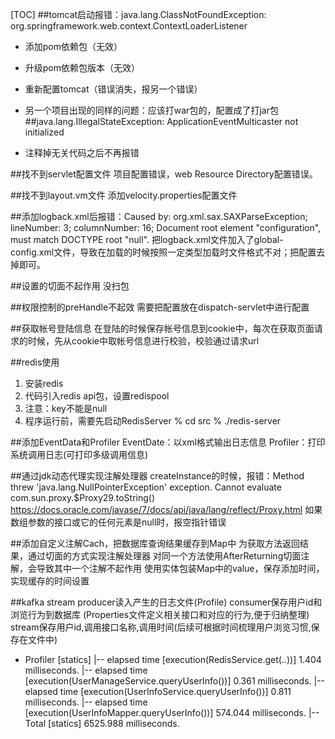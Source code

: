 [TOC]
##tomcat启动报错：java.lang.ClassNotFoundException: org.springframework.web.context.ContextLoaderListener
* 添加pom依赖包（无效）
* 升级pom依赖包版本（无效）
* 重新配置tomcat（错误消失，报另一个错误）

* 另一个项目出现的同样的问题：应该打war包的，配置成了打jar包
##java.lang.IllegalStateException: ApplicationEventMulticaster not initialized
* 注释掉无关代码之后不再报错

##找不到servlet配置文件
项目配置错误，web Resource Directory配置错误。

##找不到layout.vm文件
添加velocity.properties配置文件

##添加logback.xml后报错：Caused by: org.xml.sax.SAXParseException; lineNumber: 3; columnNumber: 16; Document root element "configuration", must match DOCTYPE root "null".
把logback.xml文件加入了global-config.xml文件，导致在加载的时候按照一定类型加载时文件格式不对；把配置去掉即可。

##设置的切面不起作用
没扫包

##权限控制的preHandle不起效
需要把配置放在dispatch-servlet中进行配置

##获取帐号登陆信息
在登陆的时候保存帐号信息到cookie中，每次在获取页面请求的时候，先从cookie中取帐号信息进行校验，校验通过请求url

##redis使用
1. 安装redis
2. 代码引入redis api包，设置redispool
3. 注意：key不能是null
4. 程序运行前，需要先启动RedisServer
   % cd src
   % ./redis-server

##添加EventData和Profiler
EventDate：以xml格式输出日志信息
Profiler：打印系统调用日志(可打印多级调用信息)

##通过jdk动态代理实现注解处理器
createInstance的时候，报错：Method threw 'java.lang.NullPointerException' exception. Cannot evaluate com.sun.proxy.$Proxy29.toString()
https://docs.oracle.com/javase/7/docs/api/java/lang/reflect/Proxy.html
如果数组参数的接口或它的任何元素是null时，报空指针错误

##添加自定义注解Cach，把数据库查询结果缓存到Map中
为获取方法返回结果，通过切面的方式实现注解处理器
对同一个方法使用AfterReturning切面注解，会导致其中一个注解不起作用
使用实体包装Map中的value，保存添加时间，实现缓存的时间设置

##kafka stream
producer读入产生的日志文件(Profile)
consumer保存用户id和浏览行为到数据库 (Properties文件定义相关接口和对应的行为,便于归纳整理)
stream保存用户id,调用接口名称,调用时间(后续可根据时间梳理用户浏览习惯,保存在文件中)
+ Profiler [statics]
|-- elapsed time [execution(RedisService.get(..))]     1.404 milliseconds.
|-- elapsed time [execution(UserManageService.queryUserInfo())]     0.361 milliseconds.
|-- elapsed time [execution(UserInfoService.queryUserInfo())]     0.811 milliseconds.
|-- elapsed time [execution(UserInfoMapper.queryUserInfo())]   574.044 milliseconds.
|-- Total                       [statics]  6525.988 milliseconds.

